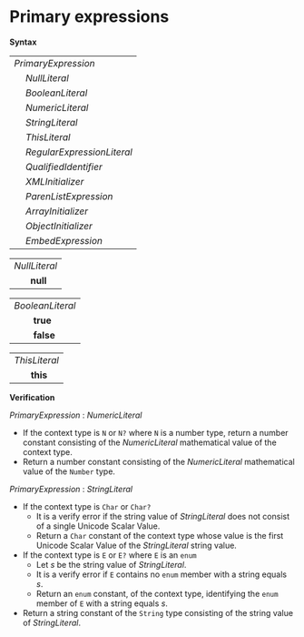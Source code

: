 # Primary expressions

**Syntax**

<table>
    <tr>
        <td colspan="2"><i>PrimaryExpression</i></td>
    </tr>
    <tr>
        <td>&nbsp;</td><td><i>NullLiteral</i></td>
    </tr>
    <tr>
        <td>&nbsp;</td><td><i>BooleanLiteral</i></td>
    </tr>
    <tr>
        <td>&nbsp;</td><td><i>NumericLiteral</i></td>
    </tr>
    <tr>
        <td>&nbsp;</td><td><i>StringLiteral</i></td>
    </tr>
    <tr>
        <td>&nbsp;</td><td><i>ThisLiteral</i></td>
    </tr>
    <tr>
        <td>&nbsp;</td><td><i>RegularExpressionLiteral</i></td>
    </tr>
    <tr>
        <td>&nbsp;</td><td><i>QualifiedIdentifier</i></td>
    </tr>
    <tr>
        <td>&nbsp;</td><td><i>XMLInitializer</i></td>
    </tr>
    <tr>
        <td>&nbsp;</td><td><i>ParenListExpression</i></td>
    </tr>
    <tr>
        <td>&nbsp;</td><td><i>ArrayInitializer</i></td>
    </tr>
    <tr>
        <td>&nbsp;</td><td><i>ObjectInitializer</i></td>
    </tr>
    <tr>
        <td>&nbsp;</td><td><i>EmbedExpression</i></td>
    </tr>
</table>

<table>
    <tr>
        <td colspan="2"><i>NullLiteral</i></td>
    </tr>
    <tr>
        <td>&nbsp;</td><td><b>null</b></td>
    </tr>
</table>

<table>
    <tr>
        <td colspan="2"><i>BooleanLiteral</i></td>
    </tr>
    <tr>
        <td>&nbsp;</td><td><b>true</b></td>
    </tr>
    <tr>
        <td>&nbsp;</td><td><b>false</b></td>
    </tr>
</table>

<table>
    <tr>
        <td colspan="2"><i>ThisLiteral</i></td>
    </tr>
    <tr>
        <td>&nbsp;</td><td><b>this</b></td>
    </tr>
</table>

**Verification**

<i>PrimaryExpression</i> : <i>NumericLiteral</i>

* If the context type is `N` or `N?` where `N` is a number type, return a number constant consisting of the <i>NumericLiteral</i> mathematical value of the context type.
* Return a number constant consisting of the <i>NumericLiteral</i> mathematical value of the `Number` type.

<i>PrimaryExpression</i> : <i>StringLiteral</i>

* If the context type is `Char` or `Char?`
  * It is a verify error if the string value of <i>StringLiteral</i> does not consist of a single Unicode Scalar Value.
  * Return a `Char` constant of the context type whose value is the first Unicode Scalar Value of the <i>StringLiteral</i> string value.
* If the context type is `E` or `E?` where `E` is an `enum`
  * Let *s* be the string value of <i>StringLiteral</i>.
  * It is a verify error if `E` contains no `enum` member with a string equals *s*.
  * Return an `enum` constant, of the context type, identifying the `enum` member of `E` with a string equals *s*.
* Return a string constant of the `String` type consisting of the string value of <i>StringLiteral</i>.